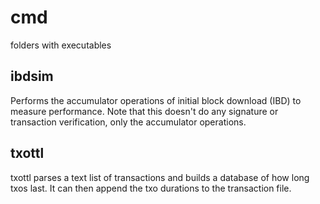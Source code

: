 # cmd

folders with executables

## ibdsim

Performs the accumulator operations of initial block download (IBD) to measure performance.
Note that this doesn't do any signature or transaction verification, only the accumulator operations.

## txottl

txottl parses a text list of transactions and builds a database of how long txos last.  It can then append the txo durations to the transaction file.
